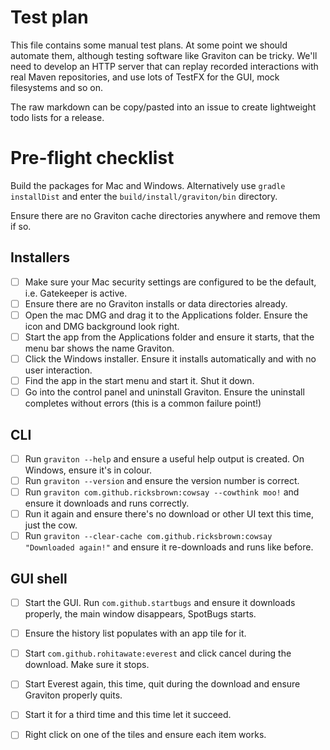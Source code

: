 # Test plan

This file contains some manual test plans. At some point we should automate them, although
testing software like Graviton can be tricky. We'll need to develop an HTTP server that can
replay recorded interactions with real Maven repositories, and use lots of TestFX for the GUI,
mock filesystems and so on.

The raw markdown can be copy/pasted into an issue to create lightweight todo lists for a release.

# Pre-flight checklist

Build the packages for Mac and Windows. Alternatively use `gradle installDist` and enter the
`build/install/graviton/bin` directory.

Ensure there are no Graviton cache directories anywhere and remove them if so.

## Installers

- [ ] Make sure your Mac security settings are configured to be the default, i.e. Gatekeeper is active.
- [ ] Ensure there are no Graviton installs or data directories already. 
- [ ] Open the mac DMG and drag it to the Applications folder. Ensure the icon and DMG background look right.
- [ ] Start the app from the Applications folder and ensure it starts, that the menu bar shows the name Graviton.
- [ ] Click the Windows installer. Ensure it installs automatically and with no user interaction.
- [ ] Find the app in the start menu and start it. Shut it down.
- [ ] Go into the control panel and uninstall Graviton. Ensure the uninstall completes without errors (this is a common failure point!)

## CLI

- [ ] Run `graviton --help` and ensure a useful help output is created. On Windows, ensure it's in colour.
- [ ] Run `graviton --version` and ensure the version number is correct.
- [ ] Run `graviton com.github.ricksbrown:cowsay --cowthink moo!` and ensure it downloads and runs correctly.
- [ ] Run it again and ensure there's no download or other UI text this time, just the cow.
- [ ] Run `graviton --clear-cache com.github.ricksbrown:cowsay "Downloaded again!"` and ensure it re-downloads and runs like before.

## GUI shell

- [ ] Start the GUI. Run `com.github.startbugs` and ensure it downloads properly, the main window disappears, SpotBugs starts.
- [ ] Ensure the history list populates with an app tile for it.
- [ ] Start `com.github.rohitawate:everest` and click cancel during the download. Make sure it stops.
- [ ] Start Everest again, this time, quit during the download and ensure Graviton properly quits.
- [ ] Start it for a third time and this time let it succeed.
- [ ] Right click on one of the tiles and ensure each item works.
 